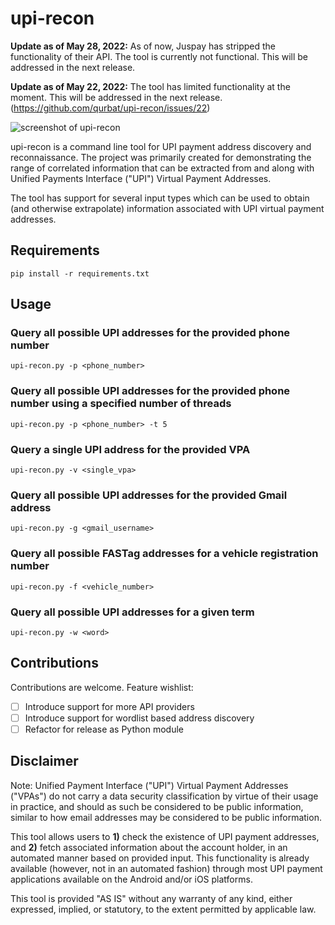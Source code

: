 # upi-recon

**Update as of May 28, 2022:** As of now, Juspay has stripped the functionality of their API. The tool is currently not functional. This will be addressed in the next release.

**Update as of May 22, 2022:** The tool has limited functionality at the moment. This will be addressed in the next release. (https://github.com/qurbat/upi-recon/issues/22)

![screenshot of upi-recon](https://i.imgur.com/GexQjBq.gif)

upi-recon is a command line tool for UPI payment address discovery and reconnaissance. The project was primarily created for demonstrating the range of correlated information that can be extracted from and along with Unified Payments Interface ("UPI") Virtual Payment Addresses.

The tool has support for several input types which can be used to obtain (and otherwise extrapolate) information associated with UPI virtual payment addresses.

## Requirements
`pip install -r requirements.txt`

## Usage
### Query all possible UPI addresses for the provided phone number
`upi-recon.py -p <phone_number>`
### Query all possible UPI addresses for the provided phone number using a specified number of threads
`upi-recon.py -p <phone_number> -t 5`
### Query a single UPI address for the provided VPA
`upi-recon.py -v <single_vpa>`
### Query all possible UPI addresses for the provided Gmail address
`upi-recon.py -g <gmail_username>`
### Query all possible FASTag addresses for a vehicle registration number
`upi-recon.py -f <vehicle_number>`
### Query all possible UPI addresses for a given term
`upi-recon.py -w <word>`

## Contributions
Contributions are welcome. Feature wishlist:
- [ ] Introduce support for more API providers
- [ ] Introduce support for wordlist based address discovery
- [ ] Refactor for release as Python module

## Disclaimer

Note: Unified Payment Interface ("UPI") Virtual Payment Addresses ("VPAs") do not carry a data security classification by virtue of their usage in practice, and should as such be considered to be public information, similar to how email addresses may be considered to be public information.

This tool allows users to **1)** check the existence of UPI payment addresses, and **2)** fetch associated information about the account holder, in an automated manner based on provided input. This functionality is already available (however, not in an automated fashion) through most UPI payment applications available on the Android and/or iOS platforms. 

This tool is provided "AS IS" without any warranty of any kind, either expressed, implied, or statutory, to the extent permitted by applicable law.
